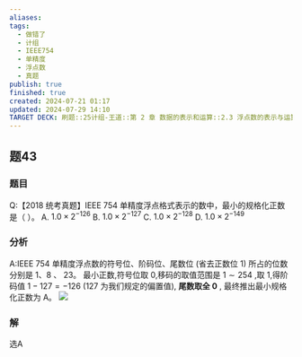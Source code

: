 ```yaml
---
aliases: 
tags:
  - 做错了
  - 计组
  - IEEE754
  - 单精度
  - 浮点数
  - 真题
publish: true
finished: true
created: 2024-07-21 01:17
updated: 2024-07-29 14:10
TARGET DECK: 刷题::25计组-王道::第 2 章 数据的表示和运算::2.3 浮点数的表示与运算::题43
---
```


## 题43
### 题目
Q:【2018 统考真题】IEEE 754 单精度浮点格式表示的数中，最小的规格化正数是（ ）。
A. ${1.0} \times {2}^{-{126}}$ B. ${1.0} \times {2}^{-{127}}$ C. ${1.0} \times {2}^{-{128}}$ D. ${1.0} \times {2}^{-{149}}$
### 分析
A:IEEE 754 单精度浮点数的符号位、阶码位、尾数位 (省去正数位 1) 所占的位数分别是 1、8 、 23。
最小正数,符号位取 0,移码的取值范围是 $1 \sim  {254}$ ,取 1,得阶码值 $1 - {127} =  - {126}$ (127 为我们规定的偏置值), **尾数取全 0** , 最终推出最小规格化正数为 A。
![](https://img.hwenyi.tech/202407291412500.webp)
### 解
选A
